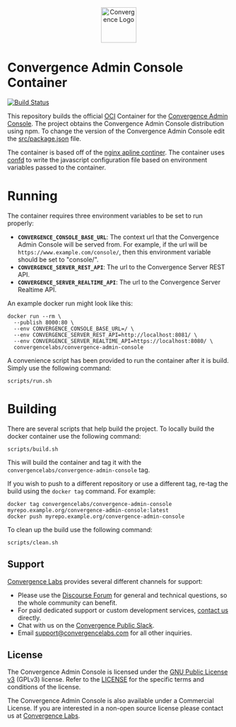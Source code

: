 <div align="center">
  <img  alt="Convergence Logo" height="80" src="https://convergence.io/assets/img/convergence-logo.png" >
</div>

# Convergence Admin Console Container
[![Build Status](https://travis-ci.org/convergencelabs/convergence-admin-console-container.svg?branch=master)](https://travis-ci.org/convergencelabs/convergence-admin-console-container)

This repository builds the official [OCI](https://www.opencontainers.org/) Container for the [Convergence Admin Console](https://github.com/convergencelabs/convergence-admin-console). The project obtains the Convergence Admin Console distribution using npm.  To change the version of the Convergence Admin Console edit the [src/package.json](src/package.json) file.

The container is based off of the [nginx apline continer](https://hub.docker.com/_/nginx). The container uses [confd](https://github.com/kelseyhightower/confd) to write the javascript configuration file based on environment variables passed to the container.

# Running
The container requires three environment variables to be set to run properly:

- **`CONVERGENCE_CONSOLE_BASE_URL`**: The context url that the Convergence Admin Console will be served from.  For example, if the url will be `https://www.example.com/console/`, then this environment variable should be set to "console/". 
- **`CONVERGENCE_SERVER_REST_API`**: The url to the Convergence Server REST API. 
- **`CONVERGENCE_SERVER_REALTIME_API`**: The url to the Convergence Server Realtime API.

An example docker run might look like this:

```shell script
docker run --rm \
  --publish 8000:80 \
  --env CONVERGENCE_CONSOLE_BASE_URL=/ \
  --env CONVERGENCE_SERVER_REST_API=http://localhost:8081/ \
  --env CONVERGENCE_SERVER_REALTIME_API=https://localhost:8080/ \
  convergencelabs/convergence-admin-console
```

A convenience script has been provided to run the container after it is build.  Simply use the following command:

```shell script
scripts/run.sh
```
# Building
There are several scripts that help build the project. To locally build the docker container use the following command:

```shell script
scripts/build.sh
```

This will build the container and tag it with the `convergencelabs/convergence-admin-console` tag.

If you wish to push to a different repository or use a different tag, re-tag the build using the `docker tag` command. For example:

```shell script
docker tag convergencelabs/convergence-admin-console myrepo.example.org/convergence-admin-console:latest
docker push myrepo.example.org/convergence-admin-console
```

To clean up the build use the following command:

```shell script
scripts/clean.sh
``` 


## Support
[Convergence Labs](https://convergencelabs.com) provides several different channels for support:

- Please use the [Discourse Forum](https://forum.convergence.io) for general and technical questions, so the whole community can benefit.
- For paid dedicated support or custom development services, [contact us](https://convergence.io/contact-sales/) directly.
- Chat with us on the [Convergence Public Slack](https://slack.convergence.io).
- Email <support@convergencelabs.com> for all other inquiries.

## License
The Convergence Admin Console is licensed under the [GNU Public License v3](LICENSE) (GPLv3) license. Refer to the [LICENSE](LICENSE) for the specific terms and conditions of the license.

The Convergence Admin Console is also available under a Commercial License. If you are interested in a non-open source license please contact us at [Convergence Labs](https://convergencelabs.com).
 
